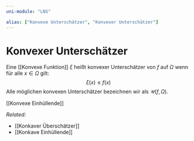 ```yaml
---
uni-module: "LNS"

alias: ["Konvexe Unterschätzer", "Konvexer Unterschätzer"]
---
```


# Konvexer Unterschätzer

Eine [[Konvexe Funktion]] $\xi$ heißt konvexer Unterschätzer von $f$ auf $\Omega$ wenn für alle $x\in\Omega$ gilt:
$$\xi(x)\le f(x)$$
Alle möglichen konvexen Unterschätzer bezeichnen wir als $\mathcal{U}(f,\Omega)$.

[[Konvexe Einhüllende]]

_Related:_

- [[Konkaver Überschätzer]]
- [[Konkave Einhüllende]]

